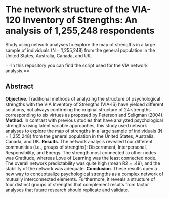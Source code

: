 # The network structure of the VIA-120 Inventory of Strengths: An analysis of 1,255,248 respondents
Study using network analyses to explore the map of strengths in a large sample of individuals (N = 1,255,248) from the general population in the United States, Australia, Canada, and UK.

==In this repository you can find the script used for the VIA network analysis.==

## Abstract
**Objective**. Traditional methods of analyzing the structure of psychological strengths with the VIA Inventory of Strengths (VIA-IS) have yielded different solutions, not always confirming the original structure of 24 strengths corresponding to six virtues as proposed by Peterson and Seligman (2004).
**Method**. In contrast with previous studies that have analyzed psychological strengths using latent variable approaches, this study used network analyses to explore the map of strengths in a large sample of individuals (N = 1,255,248) from the general population in the United States, Australia, Canada, and UK.
**Results**. The network analysis revealed four different communities (i.e., groups of strengths): Discernment, Interpersonal, Responsibility, and Energy. The strength most connected to other nodes was Gratitude, whereas Love of Learning was the least connected node. The overall network predictability was quite high (mean R2 = .49), and the stability of the network was adequate.
**Conclusion**. These results open a new way to conceptualize psychological strengths as a complex network of mutually interconnected elements. Furthermore, it reveals a structure of four distinct groups of strengths that complement results from factor analyses that future research should replicate and validate.
